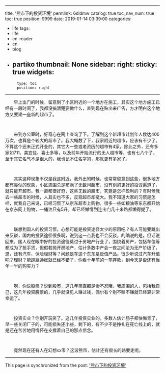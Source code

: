 
---
title: '熊市下的投资环境'
permlink: 6dldmw
catalog: true
toc_nav_num: true
toc: true
position: 9999
date: 2019-01-14 03:39:00
categories:
- life
tags:
- life
- cn-reader
- cn
- blog
- partiko
thumbnail: None
sidebar:
    right:
        sticky: true
widgets:
    -
        type: toc
        position: right
---


<html>
<p>　　早上出门的时候，留意到了小区附近的一个地方在施工，其实这个地方施工已经有一段时间了，我都没搞清楚要做什么，直到现在贴出来广告，方才明白这个地方又要建一座新的超市了。</p>
<p><br></p>
<p>　　来到办公室时，好奇心在网上查询了下，了解到这个新超市计划年人数达400万次，也算是个较大的超市了。我大概数了下，我家附近的超市，应该有不少了。不算这个还未正式开业的，其它大一些或老资历的超市有4家，除此之外，还有多家如711，美宜佳、喜士多等，以及前年开始流行的无人超市等，也有七八个了，至于其它名气不是很大的，我也记不住名字的，那就更有多家了。</p>
<p><br></p>
<p>　　其实这种现象不仅是我这附近，我外出的时候，也常常留意到这些，很多地方都有类似的现象，小区周围总是布满了无数间超市，没有别的更好的投资渠道了，就只能开超市。我一直都很好奇，这些无数的超市，究竟是怎样盈利的？有时候我去一些超市的时候，人其实也不多，反观超市却挺大。我不知道大家的习惯是怎样，就我自己来说，已经习惯了从京东超市上购物，很多一些如粮油等东东都开始在京东网上购物，一桶油只有5升，却已经懒惰到连出门几十米路都懒得提了。</p>
<p><br></p>
<p>　　联想到国人的投资习惯，心想可能是投资途径太少的原因吧？有人可能要跳出来反驳，国内的投资途径很多啊，说到这一点我也不会反驳，的确说的是，但话说回来，国人现在眼中好的投资途径莫过于房地产行业了，围绕着房产，包括车位等都成为了抢手货，但假若抛开房地产，估计多数中产会一夜之间沦为无产阶级了，恩，还有汽车、保险理财等？问题是车这个东东是贬值产品，很少听说过汽车升值吧？理财？能跑赢通胀就已经不错了，你看十年前的一笔存款，到今天是否还有当年一半的购买力？</p>
<p><br></p>
<p>　　啊，你说股票？说到股市，这几年简直都是惨不忍睹，我周围的人，包括我自己，这几年投资股票的，几乎就没见人赚过钱，偶尔有个别不赔不赚就已经算非常幸运了。</p>
<p><br></p>
<p>　　投资实业？你别开玩笑了。这几年投资实业的，多数人估计肠子都快悔青了，早一些关闭厂子的，可能损失还小些，剩下的，有不少不是挣扎在死亡线上的，就是还在苦苦地用情怀在支撑着自己的那点信念。</p>
<p><br></p>
<p>　　竟然现在还有人在幻想xx币？这波熊市，估计还有很长的路要走呢。</p>
</html>

- - -

This page is synchronized from the post: ['熊市下的投资环境'](https://steemit.com/@rivalhw/6dldmw)
